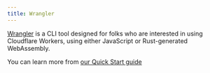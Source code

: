 ```yaml
---
title: Wrangler
---
```


[Wrangler](https://github.com/cloudflare/wrangler)  is a CLI tool designed for folks who are interested in using Cloudflare Workers, using either JavaScript or Rust-generated WebAssembly.

You can learn more from [our Quick Start guide](/quickstart/cli-setup)
